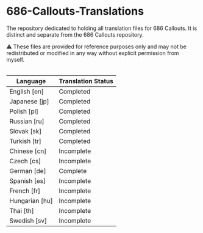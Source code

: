 # 686-Callouts-Translations
The repository dedicated to holding all translation files for 686 Callouts. It is distinct and separate from the 686 Callouts repository.

:warning: These files are provided for reference purposes only and may not be redistributed or modified in any way without explicit permission from myself.<br><br>

| Language    | Translation Status |
| -------- | ------- |
| English [en] | Completed    |
| Japanese [jp] | Completed    |
| Polish [pl] | Completed    |
| Russian [ru] | Completed    |
| Slovak [sk] | Completed    |
| Turkish [tr] | Completed    |
| Chinese [cn]  | Incomplete    |
| Czech [cs] | Incomplete    |
| German [de]  | Complete    |
| Spanish [es] | Incomplete    |
| French [fr]  | Incomplete    |
| Hungarian [hu] | Incomplete    |
| Thai [th]  | Incomplete    |
| Swedish [sv]  | Incomplete    |
